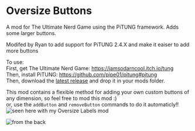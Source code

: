 # Oversize Buttons
A mod for The Ultimate Nerd Game using the PiTUNG framework. Adds some larger buttons.

Modifed by Ryan to add support for PiTUNG 2.4.X and make it eaiser to add more buttons

To use:  
First, get The Ultimate Nerd Game: https://iamsodarncool.itch.io/tung  
Then, install PiTUNG: https://github.com/pipe01/pitung#pitung  
Then, download the [latest release](https://github.com/Iamsodarncool/Oversize-Buttons/releases/latest) and drop it in your mods folder.

This mod contains a flexible method for adding your own custom buttons of any dimension, so feel free to mod this mod :)  
or, use the `addButton` and `removeButton` commands to do it automaticly!!
![seen here with my Oversize Labels mod](https://i.imgur.com/xxhhRIX.jpg)

![from the back](https://i.imgur.com/RmLfyDG.jpg)
